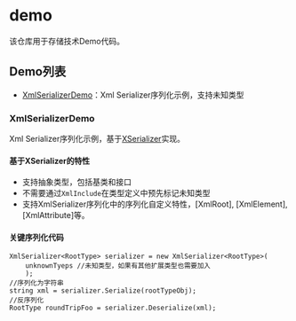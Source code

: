 # demo
该仓库用于存储技术Demo代码。

## Demo列表
- [XmlSerializerDemo](#XmlSerializerDemo)：Xml Serializer序列化示例，支持未知类型

### XmlSerializerDemo
Xml Serializer序列化示例，基于[XSerializer](https://github.com/QuickenLoans/XSerializer)实现。
#### 基于XSerializer的特性  
* 支持抽象类型，包括基类和接口
* 不需要通过`XmlInclude`在类型定义中预先标记未知类型
* 支持XmlSerializer序列化中的序列化自定义特性，[XmlRoot], [XmlElement], [XmlAttribute]等。
#### 关键序列化代码
``` CSharp
XmlSerializer<RootType> serializer = new XmlSerializer<RootType>(
    unknownTyeps //未知类型，如果有其他扩展类型也需要加入
    );
//序列化为字符串
string xml = serializer.Serialize(rootTypeObj);
//反序列化
RootType roundTripFoo = serializer.Deserialize(xml);
```